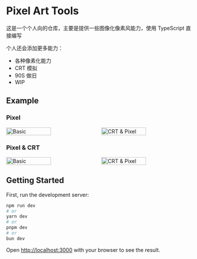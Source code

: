 # Pixel Art Tools

这是一个个人向的仓库，主要是提供一些图像化像素风能力，使用 TypeScript 直接编写

个人还会添加更多能力：
- 各种像素化能力
- CRT 模拟
- 90S 做旧
- WIP

## Example

### Pixel 

<div style="display: flex; justify-content: space-between;">
  <img src="https://github.com/user-attachments/assets/211d5909-33c7-4e82-a824-96b6f5acd269" alt="Basic" style="width: 49%;"/>
  <img src="https://github.com/user-attachments/assets/c8efd137-a873-488d-bd85-5c63f86c14f8" alt="CRT & Pixel" style="width: 49%;"/>
</div>

### Pixel & CRT

<div style="display: flex; justify-content: space-between;">
  <img src="https://github.com/user-attachments/assets/7729260f-5b0e-4dcf-86ac-b089ebdb683f" alt="Basic" style="width: 49%;"/>
  <img src="https://github.com/user-attachments/assets/629dd807-c456-45b5-8ef9-816377e69189" alt="CRT & Pixel" style="width: 49%;"/>
</div>

## Getting Started

First, run the development server:

```bash
npm run dev
# or
yarn dev
# or
pnpm dev
# or
bun dev
```

Open [http://localhost:3000](http://localhost:3000) with your browser to see the result.
